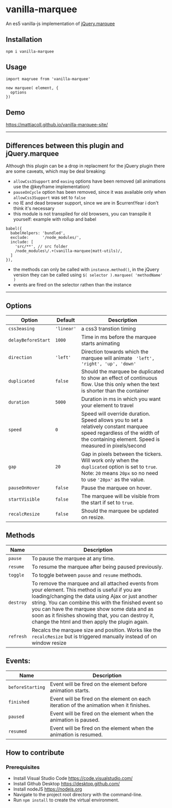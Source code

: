 # vanilla-marquee

An es5 vanilla-js implementation of [jQuery.marquee](https://github.com/aamirafridi/jQuery.Marquee/)

## Installation

```
npm i vanilla-marquee
```

## Usage

```
import maqruee from 'vanilla-marquee'

new marquee( element, {
  options
})
```

## Demo

https://mattiacoll.github.io/vanilla-marquee-site/

---

## Differences between this plugin and jQuery.marquee

Although this plugin can be a drop in replacment for the jQuery plugin there are some caveats, which may be deal breaking:
- `allowCss3Support` and `easing` options have been removed (all animations use the @keyframe implementation)
- `pauseOnCycle` option has been removed, since it was available only when `allowCss3Support` was set to `false`
- no IE and dead browser support, since we are in $currentYear i don't think it's necessary
- this module is not transpiled for old browsers, you can transpile it yourself:
example with rollup and babel
```
babel({
  babelHelpers: 'bundled',
  exclude:      '/node_modules/',
  include: [
    'src/**', // src folder
    /node_modules\/.+(vanilla-marquee|matt-utils)/,
  ]
}),
```
- the methods can only be called with `instance.method()`, in the jQuery version they can be called using `$( selector ).marquee( 'methodName' )`
- events are fired on the selector rathen than the instance

---

## Options

| Option | Default | Description |
| --- | --- | --- |
| `css3easing` | `'linear'` | a css3 transtion timing |
| `delayBeforeStart` | `1000` | Time in ms before the marquee starts animating |
| `direction` | `'left'` | Direction towards which the marquee will animate ` 'left', 'right', 'up', 'down'` |
| `duplicated` | `false` | Should the marquee be duplicated to show an effect of continuous flow. Use this only when the text is shorter than the container |
| `duration` | `5000` | Duration in ms in which you want your element to travel |
| `speed` | `0` | Speed will override duration. Speed allows you to set a relatively constant marquee speed regardless of the width of the containing element. Speed is measured in pixels/second |
| `gap` | `20` | Gap in pixels between the tickers. Will work only when the `duplicated` option is set to `true`. Note: `20` means `20px` so no need to use `'20px'` as the value. |
| `pauseOnHover` | `false` | Pause the marquee on hover. |
| `startVisible` | `false` | The marquee will be visible from the start if set to `true`. |
| `recalcResize` | `false` | Should the marquee be updated on resize. |

## Methods

| Name | Description |
| --- | --- |
| `pause` | To pause the marquee at any time. |
| `resume` | To resume the marquee after being paused previously. |
| `toggle` | To toggle between `pause` and `resume` methods. |
| `destroy` | To remove the marquee and all attached events from your element. This method is useful if you are loading/changing the data using Ajax or just another string. You can combine this with the finished event so you can have the marquee show some data and as soon as it finishes showing that, you can destroy it, change the html and then apply the plugin again. |
| `refresh` | Recalcs the marquee size and position. Works like the `recalcResize` but is triggered manually instead of on window resize |

## Events:

| Name | Description |
| --- | --- |
| `beforeStarting` | Event will be fired on the element before animation starts. |
| `finished` | Event will be fired on the element on each iteration of the animation when it finishes. |
| `paused` | Event will be fired on the element when the animation is paused. |
| `resumed` | Event will be fired on the element when the animation is resumed. |

## How to contribute

### Prerequisites
* Install Visual Studio Code https://code.visualstudio.com/
* Install Github Desktop https://desktop.github.com/
* Install nodeJS https://nodejs.org
* Navigate to the project root directory with the command-line.
* Run ```npm install``` to create the virtual environment.
